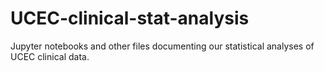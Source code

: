 # UCEC-clinical-stat-analysis
Jupyter notebooks and other files documenting our statistical analyses of UCEC clinical data.
